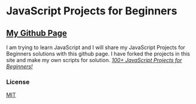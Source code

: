 # JavaScript Projects for Beginners
## [My Github Page](https://j4ckblack.github.io/github.io/)
I am trying to learn JavaScript and I will share my JavaScript Projects for Beginners solutions with this github page.
I have forked the projects in this site and  make my own scripts for solution.
*[100+ JavaScript Projects for Beginners!](https://jsbeginners.com/javascript-projects-for-beginners/)*
### License
[MIT](https://github.com/j4ckblack/github.io/blob/master/LICENSE)
